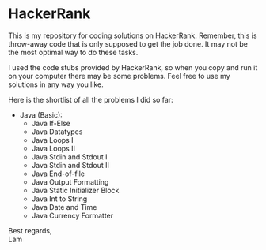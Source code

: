# HackerRank
This is my repository for coding solutions on HackerRank. Remember, this is throw-away code that is only supposed to get the job done. It may not be the most optimal way to do these tasks.

I used the code stubs provided by HackerRank, so when you copy and run it on your computer there may be some problems. Feel free to use my solutions in any way you like.

Here is the shortlist of all the problems I did so far:
* Java (Basic):
  * Java If-Else
  * Java Datatypes
  * Java Loops I
  * Java Loops II
  * Java Stdin and Stdout I
  * Java Stdin and Stdout II
  * Java End-of-file
  * Java Output Formatting
  * Java Static Initializer Block
  * Java Int to String
  * Java Date and Time
  * Java Currency Formatter


Best regards,   
Lam
